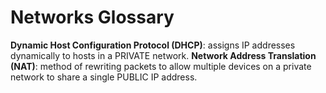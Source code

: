 # Networks Glossary

__Dynamic Host Configuration Protocol (DHCP)__: assigns IP addresses dynamically to hosts in a PRIVATE network.
__Network Address Translation (NAT)__: method of rewriting packets to allow multiple devices on a private network to share a single PUBLIC IP address.
